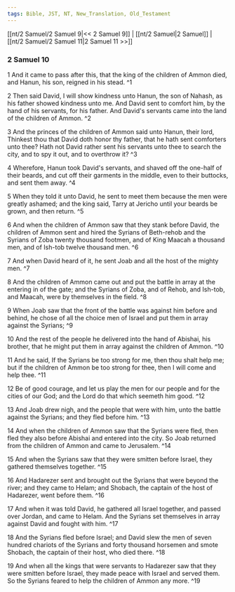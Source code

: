 ```yaml
---
tags: Bible, JST, NT, New_Translation, Old_Testament
---
```


[[nt/2 Samuel/2 Samuel 9|<< 2 Samuel 9]] | [[nt/2 Samuel|2 Samuel]] | [[nt/2 Samuel/2 Samuel 11|2 Samuel 11 >>]]

### 2 Samuel 10

1 And it came to pass after this, that the king of the children of Ammon died, and Hanun, his son, reigned in his stead.  ^1

2 Then said David, I will show kindness unto Hanun, the son of Nahash, as his father showed kindness unto me. And David sent to comfort him, by the hand of his servants, for his father. And David\'s servants came into the land of the children of Ammon.  ^2

3 And the princes of the children of Ammon said unto Hanun, their lord, Thinkest thou that David doth honor thy father, that he hath sent comforters unto thee? Hath not David rather sent his servants unto thee to search the city, and to spy it out, and to overthrow it?  ^3

4 Wherefore, Hanun took David\'s servants, and shaved off the one-half of their beards, and cut off their garments in the middle, even to their buttocks, and sent them away.  ^4

5 When they told it unto David, he sent to meet them because the men were greatly ashamed; and the king said, Tarry at Jericho until your beards be grown, and then return.  ^5

6 And when the children of Ammon saw that they stank before David, the children of Ammon sent and hired the Syrians of Beth-rehob and the Syrians of Zoba twenty thousand footmen, and of King Maacah a thousand men, and of Ish-tob twelve thousand men.  ^6

7 And when David heard of it, he sent Joab and all the host of the mighty men.  ^7

8 And the children of Ammon came out and put the battle in array at the entering in of the gate; and the Syrians of Zoba, and of Rehob, and Ish-tob, and Maacah, were by themselves in the field.  ^8

9 When Joab saw that the front of the battle was against him before and behind, he chose of all the choice men of Israel and put them in array against the Syrians;  ^9

10 And the rest of the people he delivered into the hand of Abishai, his brother, that he might put them in array against the children of Ammon.  ^10

11 And he said, If the Syrians be too strong for me, then thou shalt help me; but if the children of Ammon be too strong for thee, then I will come and help thee.  ^11

12 Be of good courage, and let us play the men for our people and for the cities of our God; and the Lord do that which seemeth him good.  ^12

13 And Joab drew nigh, and the people that were with him, unto the battle against the Syrians; and they fled before him.  ^13

14 And when the children of Ammon saw that the Syrians were fled, then fled they also before Abishai and entered into the city. So Joab returned from the children of Ammon and came to Jerusalem.  ^14

15 And when the Syrians saw that they were smitten before Israel, they gathered themselves together.  ^15

16 And Hadarezer sent and brought out the Syrians that were beyond the river; and they came to Helam; and Shobach, the captain of the host of Hadarezer, went before them.  ^16

17 And when it was told David, he gathered all Israel together, and passed over Jordan, and came to Helam. And the Syrians set themselves in array against David and fought with him.  ^17

18 And the Syrians fled before Israel; and David slew the men of seven hundred chariots of the Syrians and forty thousand horsemen and smote Shobach, the captain of their host, who died there.  ^18

19 And when all the kings that were servants to Hadarezer saw that they were smitten before Israel, they made peace with Israel and served them. So the Syrians feared to help the children of Ammon any more.  ^19

 
